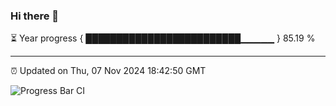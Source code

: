 ### Hi there 👋

⏳ Year progress { █████████████████████████▁▁▁▁▁ } 85.19 %

---

⏰ Updated on Thu, 07 Nov 2024 18:42:50 GMT

![Progress Bar CI](https://github.com/IshwaranRudhara/GIT-ACTION/workflows/Progress%20Bar%20CI/badge.svg)
